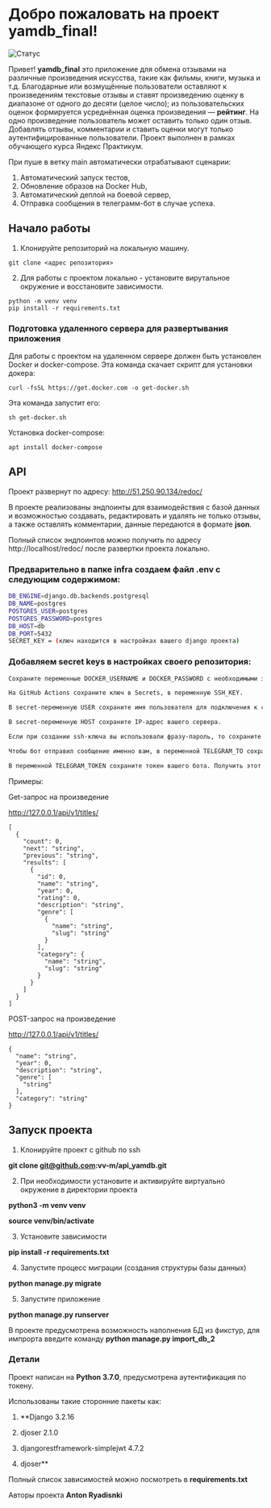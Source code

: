 
# Добро пожаловать на проект yamdb_final!

![ Статус](https://github.com/altvik2503/yamdb_final/actions/workflows/yamdb_workflow.yml/badge.svg)

Привет! **yamdb_final** это приложение для обмена отзывами на различные произведения искусства, такие как фильмы, книги, музыка и т.д. Благодарные или возмущённые пользователи оставляют к произведениям текстовые отзывы и ставят произведению оценку в диапазоне от одного до десяти (целое число); из пользовательских оценок формируется усреднённая оценка произведения — **рейтинг**. На одно произведение пользователь может оставить только один отзыв. Добавлять отзывы, комментарии и ставить оценки могут только аутентифицированные пользователи. Проект выполнен в рамках обучающего курса Яндекс Практикум.


При пуше в ветку main автоматически отрабатывают сценарии:
1. Автоматический запуск тестов,
2. Обновление образов на Docker Hub,
3. Автоматический деплой на боевой сервер,
4. Отправка сообщения в телеграмм-бот в случае успеха.

## Начало работы

1. Клонируйте репозиторий на локальную машину.
```
git clone <адрес репозитория>
```
2. Для работы с проектом локально - установите вирутальное окружение и восстановите зависимости.
```
python -m venv venv
pip install -r requirements.txt 
```

### Подготовка удаленного сервера для развертывания приложения

Для работы с проектом на удаленном сервере должен быть установлен Docker и docker-compose.
Эта команда скачает скрипт для установки докера:
```
curl -fsSL https://get.docker.com -o get-docker.sh
```
Эта команда запустит его:
```
sh get-docker.sh
```
Установка docker-compose:
```
apt install docker-compose
```


## API

Проект развернут по адресу: http://51.250.90.134/redoc/ 

В проекте реализованы эндпоинты для взаимодействия с базой данных и возможностью создавать, редактировать и удалять не только отзывы, а также оставлять комментарии, данные передаются в формате **json**.

Полный список эндпоинтов можно получить по адресу http://localhost/redoc/ после развертки проекта локально.

### Предварительно в папке infra создаем файл .env с следующим содержимом:
```bash
DB_ENGINE=django.db.backends.postgresql 
DB_NAME=postgres 
POSTGRES_USER=postgres 
POSTGRES_PASSWORD=postgres 
DB_HOST=db 
DB_PORT=5432
SECRET_KEY = (ключ находится в настройках вашего django проекта)
```

### Добавляем secret keys в настройках своего репозитория:
```bash
Сохраните переменные DOCKER_USERNAME и DOCKER_PASSWORD с необходимыми значениями.

На GitHub Actions сохраните ключ в Secrets, в переменную SSH_KEY.

В secret-переменную USER сохраните имя пользователя для подключения к серверу.

В secret-переменную HOST сохраните IP-адрес вашего сервера.

Если при создании ssh-ключа вы использовали фразу-пароль, то сохраните её в secret-переменную PASSPHRASE.

Чтобы бот отправил сообщение именно вам, в переменной TELEGRAM_TO сохраните ID своего телеграм-аккаунта. Узнать свой ID можно у бота @userinfobot.

В переменной TELEGRAM_TOKEN сохраните токен вашего бота. Получить этот токен можно у бота @BotFather.
```


Примеры:

Get-запрос на произведение

http://127.0.0.1/api/v1/titles/

    [
      {
        "count": 0,
        "next": "string",
        "previous": "string",
        "results": [
          {
            "id": 0,
            "name": "string",
            "year": 0,
            "rating": 0,
            "description": "string",
            "genre": [
              {
                "name": "string",
                "slug": "string"
              }
            ],
            "category": {
              "name": "string",
              "slug": "string"
            }
          }
        ]
      }
    ]

POST-запрос на произведение

http://127.0.0.1/api/v1/titles/

    {
      "name": "string",
      "year": 0,
      "description": "string",
      "genre": [
        "string"
      ],
      "category": "string"
    }

## Запуск проекта

1. Клонируйте проект с github по ssh

**git clone git@github.com:vv-m/api_yamdb.git**

2. При необходимости установите и активируйте виртуально окружение в директории проекта

**python3 -m venv venv**

**source venv/bin/activate**

3. Установите зависимости

**pip install -r requirements.txt**

4. Запустите процесс миграции (создания структуры базы данных)

**python manage.py migrate**

5. Запустите приложение

**python manage.py runserver**

В проекте предусмотрена возможность наполнения БД из фикстур, для импрорта введите команду **python manage.py import_db_2**

  

### Детали

Проект написан на **Python 3.7.0**, предусмотрена аутентификация по токену.

Использованы такие сторонние пакеты как:

1. **Django 3.2.16

2. djoser 2.1.0

3. djangorestframework-simplejwt 4.7.2

4. djoser**

Полный список зависимостей можно посмотреть в **requirements.txt**

Авторы проекта **Anton Ryadisnki**